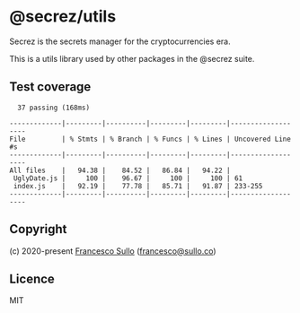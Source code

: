 # @secrez/utils

Secrez is the secrets manager for the cryptocurrencies era.

This is a utils library used by other packages in the @secrez suite.


## Test coverage

```
  37 passing (168ms)

-------------|---------|----------|---------|---------|-------------------
File         | % Stmts | % Branch | % Funcs | % Lines | Uncovered Line #s 
-------------|---------|----------|---------|---------|-------------------
All files    |   94.38 |    84.52 |   86.84 |   94.22 |                   
 UglyDate.js |     100 |    96.67 |     100 |     100 | 61                
 index.js    |   92.19 |    77.78 |   85.71 |   91.87 | 233-255           
-------------|---------|----------|---------|---------|-------------------
```

## Copyright

(c) 2020-present [Francesco Sullo](https://francesco.sullo.co) (<francesco@sullo.co>)

## Licence

MIT
